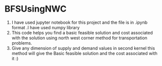 # BFSUsingNWC
1) I have used jupyter notebook for this project and the file is in .ipynb format .I have used numpy library
2) This code helps you find a basic feasible solution and cost associated with the solution using north west corner method for transportation problems.
3) Give any dimension of supply and demand values in second kernel this method will give the Basic feasible solution and the cost associated with it :)

